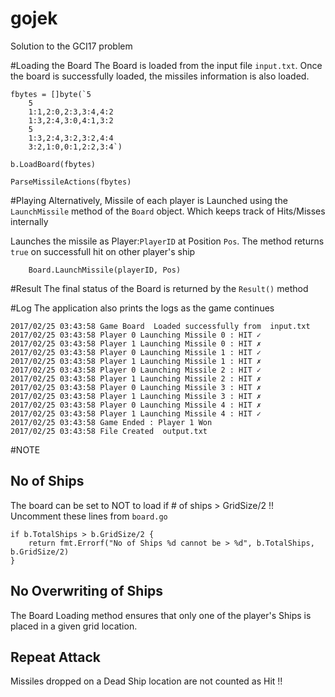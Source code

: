 # gojek
Solution to the GCI17 problem


#Loading the Board
The Board is loaded from the input file `input.txt`. Once the board is successfully loaded, the missiles information is also loaded.
```
fbytes = []byte(`5
	5
	1:1,2:0,2:3,3:4,4:2
	1:3,2:4,3:0,4:1,3:2
	5
	1:3,2:4,3:2,3:2,4:4
	3:2,1:0,0:1,2:2,3:4`)
  
b.LoadBoard(fbytes)

ParseMissileActions(fbytes)
```
#Playing
Alternatively, Missile of each player is Launched using the `LaunchMissile` method of the `Board` object. Which keeps track of Hits/Misses internally

Launches the missile as Player:`PlayerID` at Position `Pos`. The method returns `true` on successfull hit on other player's ship
```
	Board.LaunchMissile(playerID, Pos)
```
#Result
The final status of the Board is returned by the `Result()` method

#Log
The application also prints the logs as the game continues
```
2017/02/25 03:43:58 Game Board  Loaded successfully from  input.txt
2017/02/25 03:43:58 Player 0 Launching Missile 0 : HIT ✓
2017/02/25 03:43:58 Player 1 Launching Missile 0 : HIT ✗
2017/02/25 03:43:58 Player 0 Launching Missile 1 : HIT ✓
2017/02/25 03:43:58 Player 1 Launching Missile 1 : HIT ✗
2017/02/25 03:43:58 Player 0 Launching Missile 2 : HIT ✓
2017/02/25 03:43:58 Player 1 Launching Missile 2 : HIT ✗
2017/02/25 03:43:58 Player 0 Launching Missile 3 : HIT ✗
2017/02/25 03:43:58 Player 1 Launching Missile 3 : HIT ✗
2017/02/25 03:43:58 Player 0 Launching Missile 4 : HIT ✗
2017/02/25 03:43:58 Player 1 Launching Missile 4 : HIT ✓
2017/02/25 03:43:58 Game Ended : Player 1 Won
2017/02/25 03:43:58 File Created  output.txt
```

#NOTE

## No of Ships
The board can be set to NOT to load if # of ships > GridSize/2 !! Uncomment these lines from `board.go`
```
if b.TotalShips > b.GridSize/2 {
	return fmt.Errorf("No of Ships %d cannot be > %d", b.TotalShips, b.GridSize/2)
}
```

## No Overwriting of Ships
The Board Loading method ensures that only one of the player's Ships is placed in a given grid location.
## Repeat Attack 
Missiles dropped on a Dead Ship location are not counted as Hit !!


